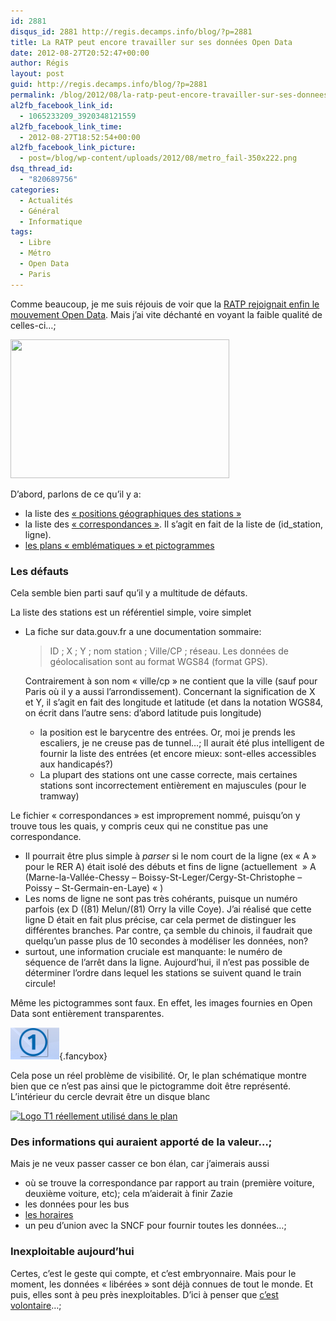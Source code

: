 ```yaml
---
id: 2881
disqus_id: 2881 http://regis.decamps.info/blog/?p=2881
title: La RATP peut encore travailler sur ses données Open Data
date: 2012-08-27T20:52:47+00:00
author: Régis
layout: post
guid: http://regis.decamps.info/blog/?p=2881
permalink: /blog/2012/08/la-ratp-peut-encore-travailler-sur-ses-donnees-open-data/
al2fb_facebook_link_id:
  - 1065233209_3920348121559
al2fb_facebook_link_time:
  - 2012-08-27T18:52:54+00:00
al2fb_facebook_link_picture:
  - post=/blog/wp-content/uploads/2012/08/metro_fail-350x222.png
dsq_thread_id:
  - "820689756"
categories:
  - Actualités
  - Général
  - Informatique
tags:
  - Libre
  - Métro
  - Open Data
  - Paris
---
```

Comme beaucoup, je me suis réjouis de voir que la [RATP rejoignait enfin le mouvement Open Data](http://www.ratp.fr/fr/ratp/r_70350/open-data/). Mais j’ai vite déchanté en voyant la faible qualité de celles-ci…;
  
<!--more-->


  
[<img src="/blog/wp-content/uploads/2012/08/metro_fail-350x222.png" alt="" title="L&#039;échec de la RATP pour libérer des données" width="350" height="222" class="alignright size-medium wp-image-2886" srcset="/blog/wp-content/uploads/2012/08/metro_fail-350x222.png 350w, /blog/wp-content/uploads/2012/08/metro_fail-471x300.png 471w, /blog/wp-content/uploads/2012/08/metro_fail.png 716w" sizes="(max-width: 350px) 100vw, 350px" />](/blog/wp-content/uploads/2012/08/metro_fail.png)
  
D’abord, parlons de ce qu’il y a:

  * la liste des [« positions géographiques des stations »](http://www.data.gouv.fr/donnees/view/Positions-g%C3%A9ographiques-des-stations-du-r%C3%A9seau-ferr%C3%A9-RATP-564122?xtmc=R%C3%A9gie%20autonome%20des%20transports%20parisiens%20%28RATP%29&xtcr=4?xtmc=R%C3%A9gie%20autonome%20des%20transports%20parisiens%20%28RATP%29&xtcr=4)
  * la liste des [« correspondances »](http://www.data.gouv.fr/donnees/view/Correspondances-stations-lignes-sur-le-r%C3%A9seau-ferr%C3%A9-RATP-564124?xtmc=R%C3%A9gie%20autonome%20des%20transports%20parisiens%20%28RATP%29&xtcr=2). Il s’agit en fait de la liste de (id_station, ligne).
  * [les plans « emblématiques » et pictogrammes](http://www.ratp.fr/fr/ratp/r_70350/open-data/)

### Les défauts

Cela semble bien parti sauf qu’il y a multitude de défauts.

La liste des stations est un référentiel simple, voire simplet 

  * La fiche sur data.gouv.fr a une documentation sommaire:
  
    > ID ; X ; Y ; nom station ; Ville/CP ; réseau. Les données de géolocalisation sont au format WGS84 (format GPS).
    
    Contrairement à son nom « ville/cp » ne contient que la ville (sauf pour Paris où il y a aussi l’arrondissement). Concernant la signification de X et Y, il s’agit en fait des longitude et latitude (et dans la notation WGS84, on écrit dans l’autre sens: d’abord latitude puis longitude) </li> 
    
      * la position est le barycentre des entrées. Or, moi je prends les escaliers, je ne creuse pas de tunnel…; Il aurait été plus intelligent de fournir la liste des entrées (et encore mieux: sont-elles accessibles aux handicapés?)
      * La plupart des stations ont une casse correcte, mais certaines stations sont incorrectement entièrement en majuscules (pour le tramway)</ul> 
    
    Le fichier « correspondances » est improprement nommé, puisqu’on y trouve tous les quais, y compris ceux qui ne constitue pas une correspondance.
    
      * Il pourrait être plus simple à _parser_ si le nom court de la ligne (ex « A » pour le RER A) était isolé des débuts et fins de ligne (actuellement  » A (Marne-la-Vallée-Chessy – Boissy-St-Leger/Cergy-St-Christophe – Poissy – St-Germain-en-Laye) « )
      * Les noms de ligne ne sont pas très cohérants, puisque un numéro parfois (ex D ((81) Melun/(81) Orry la ville Coye). J’ai réalisé que cette ligne D était en fait plus précise, car cela permet de distinguer les différentes branches. Par contre, ça semble du chinois, il faudrait que quelqu’un passe plus de 10 secondes à modéliser les données, non?
      * surtout, une information cruciale est manquante: le numéro de séquence de l’arrêt dans la ligne. Aujourd’hui, il n’est pas possible de déterminer l’ordre dans lequel les stations se suivent quand le train circule!
    
    Même les pictogrammes sont faux. En effet, les images fournies en Open Data sont entièrement transparentes.
  
    [<img src="/blog/wp-content/uploads/2012/08/Logo-T1-open-data.png" alt="Logo T1 fourni, posé sur mon bureau" title="Logo T1 open data" width="78" height="51" class="alignnone size-full wp-image-2884" />](/blog/wp-content/uploads/2012/08/Logo-T1-open-data.png){.fancybox}
  
    Cela pose un réel problème de visibilité. Or, le plan schématique montre bien que ce n’est pas ainsi que le pictogramme doit être représenté. L’intérieur du cercle devrait être un disque blanc
  
    [<img src="/blog/wp-content/uploads/2012/08/Logo-T1-réel-350x120.png" alt="Logo T1 réellement utilisé dans le plan" title="Logo T1 réel" width="350" height="120" class="alignnone size-medium wp-image-2885" srcset="/blog/wp-content/uploads/2012/08/Logo-T1-réel-350x120.png 350w, /blog/wp-content/uploads/2012/08/Logo-T1-réel.png 357w" sizes="(max-width: 350px) 100vw, 350px" />](/blog/wp-content/uploads/2012/08/Logo-T1-réel.png)
    
    ### Des informations qui auraient apporté de la valeur…;
    
    Mais je ne veux passer casser ce bon élan, car j’aimerais aussi
    
      * où se trouve la correspondance par rapport au train (première voiture, deuxième voiture, etc); cela m’aiderait à finir Zazie
      * les données pour les bus
      * [les horaires](http://www.lepoint.fr/chroniqueurs-du-point/guerric-poncet/la-ratp-ouvre-un-peu-ses-donnees-08-08-2012-1494227_506.php "La RATP oublie les horaires")
      * un peu d’union avec la SNCF pour fournir toutes les données…;
    
    ### Inexploitable aujourd’hui
    
    Certes, c’est le geste qui compte, et c’est embryonnaire. Mais pour le moment, les données « libérées » sont déjà connues de tout le monde. Et puis, elles sont à peu près inexploitables. D’ici à penser que [c’est volontaire](http://www.rudebaguette.com/2012/08/17/open-data-baby-steps-for-the-parisian-mass-transit-system/ "RATP makes a baby step towardsopen data (en)")…;
